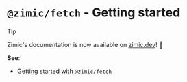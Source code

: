 # `@zimic/fetch` - Getting started

> [!TIP]
>
> Zimic's documentation is now available on [zimic.dev](https://zimic.dev/docs/fetch/getting-started)! :tada:

**See**:

- [Getting started with `@zimic/fetch`](https://zimic.dev/docs/fetch/getting-started)
